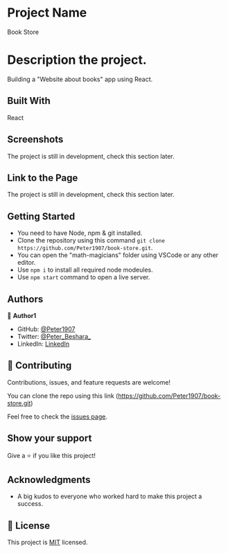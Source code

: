 # Project Name

Book Store

# Description the project.

Building a "Website about books" app using React.

## Built With

React

## Screenshots

The project is still in development, check this section later.

## Link to the Page

The project is still in development, check this section later.

## Getting Started

- You need to have Node, npm & git installed.
- Clone the repository using this command `git clone https://github.com/Peter1907/book-store.git`.
- You can open the "math-magicians" folder using VSCode or any other editor.
- Use `npm i` to install all required node modeules.
- Use `npm start` command to open a live server.

## Authors

👤 **Author1**

- GitHub: [@Peter1907](https://github.com/Peter1907)
- Twitter: [@Peter_Beshara_](https://twitter.com/Peter_Beshara_)
- LinkedIn: [LinkedIn](https://www.linkedin.com/in/peter-beshara-b33681241/)

## 🤝 Contributing

Contributions, issues, and feature requests are welcome!

You can clone the repo using this link (https://github.com/Peter1907/book-store.git)

Feel free to check the [issues page](https://github.com/Peter1907/book-store/issues).

## Show your support

Give a ⭐️ if you like this project!

## Acknowledgments

- A big kudos to everyone who worked hard to make this project a success.

## 📝 License

This project is [MIT](./MIT.md) licensed.
